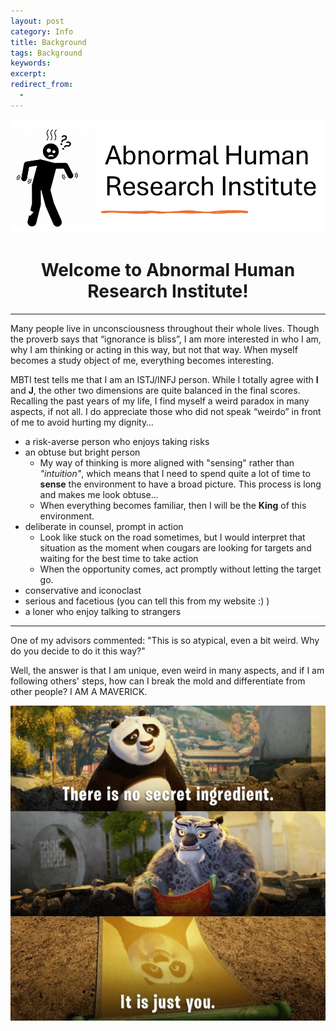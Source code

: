 ```yaml
---
layout: post
category: Info
title: Background
tags: Background
keywords: 
excerpt: 
redirect_from:
  - 
---
```


![title](\assets\images\abnormal_man.png)

# <Center> Welcome to Abnormal Human Research Institute! </Center> #

---

Many people live in unconsciousness throughout their whole lives. Though the proverb says that “ignorance is bliss”, I am more interested in who I am, why I am thinking or acting in this way, but not that way. When myself becomes a study object of me, everything becomes interesting.

MBTI test tells me that I am an ISTJ/INFJ person. While I totally agree with **I** and **J**, the other two dimensions are quite balanced in the final scores. Recalling the past years of my life, I find myself a weird paradox in many aspects, if not all. I do appreciate those who did not speak “weirdo” in front of me to avoid hurting my dignity…

- a risk-averse person who enjoys taking risks
- an obtuse but bright person
	- My way of thinking is more aligned with "sensing" rather than *"intuition"*, which means that I need to spend quite a lot of time to **sense** the environment to have a broad picture. This process is long and makes me look obtuse...
	- When everything becomes familiar, then I will be the **King** of this environment.
- deliberate in counsel, prompt in action
	- Look like stuck on the road sometimes, but I would interpret that situation as the moment when cougars are looking for targets and waiting for the best time to take action
	- When the opportunity comes, act promptly without letting the target go.
- conservative and iconoclast 
- serious and facetious (you can tell this from my website :) )
- a loner who enjoy talking to strangers

---
One of my advisors commented: "This is so atypical, even a bit weird. Why do you decide to do it this way?"

Well, the answer is that I am unique, even weird in many aspects, and if I am following others' steps, how can I break the mold and differentiate from other people? I AM A MAVERICK.

![po_ingre](\assets\images\po_ingredient.jpg)



